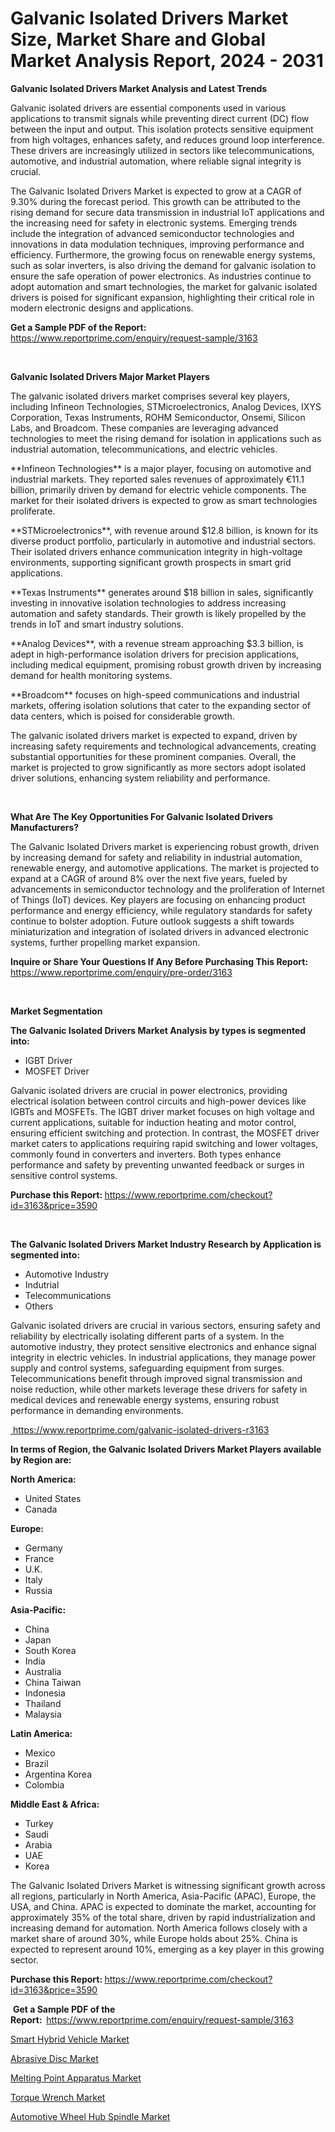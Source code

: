 <p><h1>Galvanic Isolated Drivers Market Size, Market Share and Global Market Analysis Report, 2024 - 2031</h1></p><p><strong>Galvanic Isolated Drivers Market Analysis and Latest Trends</strong></p>
<p><p>Galvanic isolated drivers are essential components used in various applications to transmit signals while preventing direct current (DC) flow between the input and output. This isolation protects sensitive equipment from high voltages, enhances safety, and reduces ground loop interference. These drivers are increasingly utilized in sectors like telecommunications, automotive, and industrial automation, where reliable signal integrity is crucial.</p><p>The Galvanic Isolated Drivers Market is expected to grow at a CAGR of 9.30% during the forecast period. This growth can be attributed to the rising demand for secure data transmission in industrial IoT applications and the increasing need for safety in electronic systems. Emerging trends include the integration of advanced semiconductor technologies and innovations in data modulation techniques, improving performance and efficiency. Furthermore, the growing focus on renewable energy systems, such as solar inverters, is also driving the demand for galvanic isolation to ensure the safe operation of power electronics. As industries continue to adopt automation and smart technologies, the market for galvanic isolated drivers is poised for significant expansion, highlighting their critical role in modern electronic designs and applications.</p></p>
<p><strong>Get a Sample PDF of the Report:&nbsp;</strong> <a href="https://www.reportprime.com/enquiry/request-sample/3163">https://www.reportprime.com/enquiry/request-sample/3163</a></p>
<p>&nbsp;</p>
<p><strong>Galvanic Isolated Drivers Major Market Players</strong></p>
<p><p>The galvanic isolated drivers market comprises several key players, including Infineon Technologies, STMicroelectronics, Analog Devices, IXYS Corporation, Texas Instruments, ROHM Semiconductor, Onsemi, Silicon Labs, and Broadcom. These companies are leveraging advanced technologies to meet the rising demand for isolation in applications such as industrial automation, telecommunications, and electric vehicles.</p><p>**Infineon Technologies** is a major player, focusing on automotive and industrial markets. They reported sales revenues of approximately €11.1 billion, primarily driven by demand for electric vehicle components. The market for their isolated drivers is expected to grow as smart technologies proliferate.</p><p>**STMicroelectronics**, with revenue around $12.8 billion, is known for its diverse product portfolio, particularly in automotive and industrial sectors. Their isolated drivers enhance communication integrity in high-voltage environments, supporting significant growth prospects in smart grid applications.</p><p>**Texas Instruments** generates around $18 billion in sales, significantly investing in innovative isolation technologies to address increasing automation and safety standards. Their growth is likely propelled by the trends in IoT and smart industry solutions.</p><p>**Analog Devices**, with a revenue stream approaching $3.3 billion, is adept in high-performance isolation drivers for precision applications, including medical equipment, promising robust growth driven by increasing demand for health monitoring systems.</p><p>**Broadcom** focuses on high-speed communications and industrial markets, offering isolation solutions that cater to the expanding sector of data centers, which is poised for considerable growth.</p><p>The galvanic isolated drivers market is expected to expand, driven by increasing safety requirements and technological advancements, creating substantial opportunities for these prominent companies. Overall, the market is projected to grow significantly as more sectors adopt isolated driver solutions, enhancing system reliability and performance.</p></p>
<p>&nbsp;</p>
<p><strong>What Are The Key Opportunities For Galvanic Isolated Drivers Manufacturers?</strong></p>
<p><p>The Galvanic Isolated Drivers market is experiencing robust growth, driven by increasing demand for safety and reliability in industrial automation, renewable energy, and automotive applications. The market is projected to expand at a CAGR of around 8% over the next five years, fueled by advancements in semiconductor technology and the proliferation of Internet of Things (IoT) devices. Key players are focusing on enhancing product performance and energy efficiency, while regulatory standards for safety continue to bolster adoption. Future outlook suggests a shift towards miniaturization and integration of isolated drivers in advanced electronic systems, further propelling market expansion.</p></p>
<p><strong>Inquire or Share Your Questions If Any Before Purchasing This Report:</strong> <a href="https://www.reportprime.com/enquiry/pre-order/3163">https://www.reportprime.com/enquiry/pre-order/3163</a></p>
<p>&nbsp;</p>
<p><strong>Market Segmentation</strong></p>
<p><strong>The Galvanic Isolated Drivers Market Analysis by types is segmented into:</strong></p>
<p><ul><li>IGBT Driver</li><li>MOSFET Driver</li></ul></p>
<p><p>Galvanic isolated drivers are crucial in power electronics, providing electrical isolation between control circuits and high-power devices like IGBTs and MOSFETs. The IGBT driver market focuses on high voltage and current applications, suitable for induction heating and motor control, ensuring efficient switching and protection. In contrast, the MOSFET driver market caters to applications requiring rapid switching and lower voltages, commonly found in converters and inverters. Both types enhance performance and safety by preventing unwanted feedback or surges in sensitive control systems.</p></p>
<p><strong>Purchase this Report:&nbsp;</strong><a href="https://www.reportprime.com/checkout?id=3163&price=3590">https://www.reportprime.com/checkout?id=3163&price=3590</a></p>
<p>&nbsp;</p>
<p><strong>The Galvanic Isolated Drivers Market Industry Research by Application is segmented into:</strong></p>
<p><ul><li>Automotive Industry</li><li>Indutrial</li><li>Telecommunications</li><li>Others</li></ul></p>
<p><p>Galvanic isolated drivers are crucial in various sectors, ensuring safety and reliability by electrically isolating different parts of a system. In the automotive industry, they protect sensitive electronics and enhance signal integrity in electric vehicles. In industrial applications, they manage power supply and control systems, safeguarding equipment from surges. Telecommunications benefit through improved signal transmission and noise reduction, while other markets leverage these drivers for safety in medical devices and renewable energy systems, ensuring robust performance in demanding environments.</p></p>
<p><a href="https://www.reportprime.com/galvanic-isolated-drivers-r3163">&nbsp;https://www.reportprime.com/galvanic-isolated-drivers-r3163</a></p>
<p><strong>In terms of Region, the Galvanic Isolated Drivers Market Players available by Region are:</strong></p>
<p>
    <p> <strong> North America: </strong>
        <ul>
            <li>United States</li>
            <li>Canada</li>
        </ul>
        </p> 
    <p> <strong> Europe: </strong>
        <ul>
            <li>Germany</li>
            <li>France</li>
            <li>U.K.</li>
            <li>Italy</li>
            <li>Russia</li>
        </ul>
        </p> 
    <p> <strong> Asia-Pacific: </strong>
        <ul>
            <li>China</li>
            <li>Japan</li>
            <li>South Korea</li>
            <li>India</li>
            <li>Australia</li>
            <li>China Taiwan</li>
            <li>Indonesia</li>
            <li>Thailand</li>
            <li>Malaysia</li>
        </ul>
        </p> 
    <p> <strong> Latin America: </strong>
        <ul>
            <li>Mexico</li>
            <li>Brazil</li>
            <li>Argentina Korea</li>
            <li>Colombia</li>
        </ul>
        </p> 
    <p> <strong> Middle East & Africa: </strong>
        <ul>
            <li>Turkey</li>
            <li>Saudi</li>
            <li>Arabia</li>
            <li>UAE</li>
            <li>Korea</li>
        </ul>
    </p>
    </p>
<p><p>The Galvanic Isolated Drivers Market is witnessing significant growth across all regions, particularly in North America, Asia-Pacific (APAC), Europe, the USA, and China. APAC is expected to dominate the market, accounting for approximately 35% of the total share, driven by rapid industrialization and increasing demand for automation. North America follows closely with a market share of around 30%, while Europe holds about 25%. China is expected to represent around 10%, emerging as a key player in this growing sector.</p></p>
<p><strong>Purchase this Report: </strong><a href="https://www.reportprime.com/checkout?id=3163&price=3590">https://www.reportprime.com/checkout?id=3163&price=3590</a></p>
<p>&nbsp;<strong>Get a Sample PDF of the Report:&nbsp;&nbsp;</strong><a href="https://www.reportprime.com/enquiry/request-sample/3163">https://www.reportprime.com/enquiry/request-sample/3163</a></p>
<p><strong></strong></p>
<p><p><a href="https://issuu.com/reportprime-2/docs/smart-hybrid-vehicle-market-size-20_f1f3f9148720c2">Smart Hybrid Vehicle Market</a></p><p><a href="https://www.linkedin.com/pulse/market-trends-global-abrasive-disc-forecast-analysis-tuhrf?trackingId=vjVnFGkWRIeY53tbCOjK0g%3D%3D">Abrasive Disc Market</a></p><p><a href="https://www.linkedin.com/pulse/melting-point-apparatus-market-global-regional-analysis-focus-3a3kf?trackingId=1jQZe%2FYdRLWcq4AL1gV%2BUA%3D%3D">Melting Point Apparatus Market</a></p><p><a href="https://www.linkedin.com/pulse/emerging-opportunities-challenges-global-torque-wrench-market-e2zvf?trackingId=MymG6HF3QhmIzxvRgkbgiQ%3D%3D">Torque Wrench Market</a></p><p><a href="https://issuu.com/reportprime-2/docs/automotive-wheel-hub-spindle-market_ff745e5142d299">Automotive Wheel Hub Spindle Market</a></p></p>